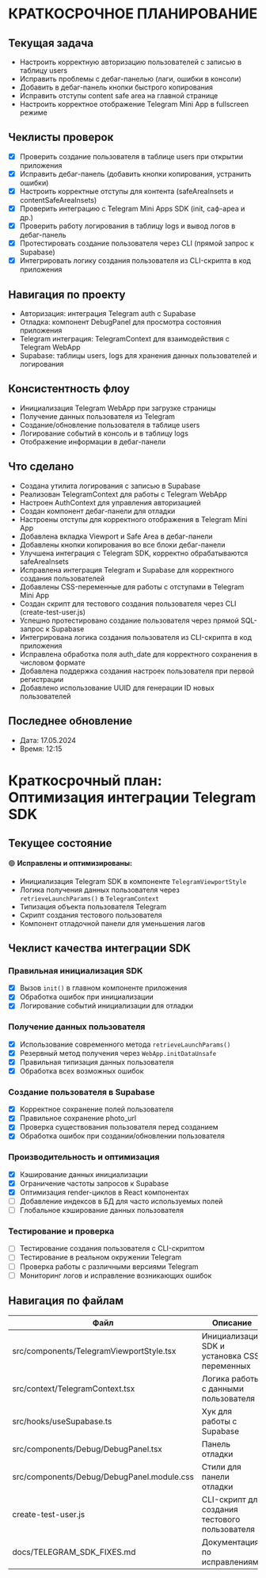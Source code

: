 # КРАТКОСРОЧНОЕ ПЛАНИРОВАНИЕ

## Текущая задача
- Настроить корректную авторизацию пользователей с записью в таблицу users
- Исправить проблемы с дебаг-панелью (лаги, ошибки в консоли)
- Добавить в дебаг-панель кнопки быстрого копирования
- Исправить отступы content safe area на главной странице
- Настроить корректное отображение Telegram Mini App в fullscreen режиме

## Чеклисты проверок
- [x] Проверить создание пользователя в таблице users при открытии приложения
- [x] Исправить дебаг-панель (добавить кнопки копирования, устранить ошибки)
- [x] Настроить корректные отступы для контента (safeAreaInsets и contentSafeAreaInsets)
- [x] Проверить интеграцию с Telegram Mini Apps SDK (init, саф-ареа и др.)
- [x] Проверить работу логирования в таблицу logs и вывод логов в дебаг-панель
- [x] Протестировать создание пользователя через CLI (прямой запрос к Supabase)
- [x] Интегрировать логику создания пользователя из CLI-скрипта в код приложения

## Навигация по проекту
- Авторизация: интеграция Telegram auth с Supabase
- Отладка: компонент DebugPanel для просмотра состояния приложения
- Telegram интеграция: TelegramContext для взаимодействия с Telegram WebApp
- Supabase: таблицы users, logs для хранения данных пользователей и логирования

## Консистентность флоу
- Инициализация Telegram WebApp при загрузке страницы
- Получение данных пользователя из Telegram
- Создание/обновление пользователя в таблице users
- Логирование событий в консоль и в таблицу logs
- Отображение информации в дебаг-панели

## Что сделано
- Создана утилита логирования с записью в Supabase
- Реализован TelegramContext для работы с Telegram WebApp
- Настроен AuthContext для управления авторизацией
- Создан компонент дебаг-панели для отладки
- Настроены отступы для корректного отображения в Telegram Mini App
- Добавлена вкладка Viewport и Safe Area в дебаг-панели
- Добавлены кнопки копирования во все блоки дебаг-панели
- Улучшена интеграция с Telegram SDK, корректно обрабатываются safeAreaInsets
- Исправлена интеграция Telegram и Supabase для корректного создания пользователей
- Добавлены CSS-переменные для работы с отступами в Telegram Mini App
- Создан скрипт для тестового создания пользователя через CLI (create-test-user.js)
- Успешно протестировано создание пользователя через прямой SQL-запрос к Supabase
- Интегрирована логика создания пользователя из CLI-скрипта в код приложения
- Исправлена обработка поля auth_date для корректного сохранения в числовом формате
- Добавлена поддержка создания настроек пользователя при первой регистрации
- Добавлено использование UUID для генерации ID новых пользователей

## Последнее обновление
- Дата: 17.05.2024
- Время: 12:15 

# Краткосрочный план: Оптимизация интеграции Telegram SDK

## Текущее состояние

🟢 **Исправлены и оптимизированы:**
- Инициализация Telegram SDK в компоненте `TelegramViewportStyle`
- Логика получения данных пользователя через `retrieveLaunchParams()` в `TelegramContext`
- Типизация объекта пользователя Telegram
- Скрипт создания тестового пользователя
- Компонент отладочной панели для уменьшения лагов

## Чеклист качества интеграции SDK

### Правильная инициализация SDK
- [x] Вызов `init()` в главном компоненте приложения
- [x] Обработка ошибок при инициализации
- [x] Логирование событий инициализации для отладки

### Получение данных пользователя
- [x] Использование современного метода `retrieveLaunchParams()`
- [x] Резервный метод получения через `WebApp.initDataUnsafe`
- [x] Правильная типизация данных пользователя
- [x] Обработка всех возможных ошибок

### Создание пользователя в Supabase
- [x] Корректное сохранение полей пользователя
- [x] Правильное сохранение photo_url
- [x] Проверка существования пользователя перед созданием
- [x] Обработка ошибок при создании/обновлении пользователя

### Производительность и оптимизация
- [x] Кэширование данных инициализации
- [x] Ограничение частоты запросов к Supabase
- [x] Оптимизация render-циклов в React компонентах
- [ ] Добавление индексов в БД для часто используемых полей
- [ ] Глобальное кэширование данных пользователя

### Тестирование и проверка
- [ ] Тестирование создания пользователя с CLI-скриптом
- [ ] Тестирование в реальном окружении Telegram
- [ ] Проверка работы с различными версиями Telegram
- [ ] Мониторинг логов и исправление возникающих ошибок

## Навигация по файлам

| Файл | Описание | Статус |
|------|----------|--------|
| src/components/TelegramViewportStyle.tsx | Инициализация SDK и установка CSS переменных | ✅ |
| src/context/TelegramContext.tsx | Логика работы с данными пользователя | ✅ |
| src/hooks/useSupabase.ts | Хук для работы с Supabase | ✅ |
| src/components/Debug/DebugPanel.tsx | Панель отладки | ✅ |
| src/components/Debug/DebugPanel.module.css | Стили для панели отладки | ✅ |
| create-test-user.js | CLI-скрипт для создания тестового пользователя | ✅ |
| docs/TELEGRAM_SDK_FIXES.md | Документация по исправлениям | ✅ | 
